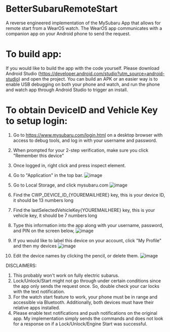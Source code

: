# BetterSubaruRemoteStart
A reverse engineered implementation of the MySubaru App that allows for remote start from a WearOS watch. The WearOS app communicates with a companion app on your Android phone to send the request.

# To build app:
If you would like to build the app with the code yourself. Please download Android Studio (https://developer.android.com/studio?utm_source=android-studio) and open the project. You can build an APK or an easier way is to enable USB debugging on both your phone and watch, and run the phone and watch app through Android Studio to trigger an install.

# To obtain DeviceID and Vehicle Key to setup login: 
1. Go to https://www.mysubaru.com/login.html on a desktop browser with access to debug tools, and log in with your username and password.
2. When prompted for your 2-step verification, make sure you click "Remember this device"
3. Once logged in, right click and press inspect element.
4. Go to "Application" in the top bar.
![image](https://github.com/krishnapatel02/BetterSubaruRemoteStart/assets/30353953/faa9f4c6-6200-442b-a526-c05e5919a7a2)
5. Go to Local Storage, and click mysubaru.com
![image](https://github.com/krishnapatel02/BetterSubaruRemoteStart/assets/30353953/8a634271-5ad5-4dcc-838a-72d5704772df)

6. Find the CWP_DEVICE_ID_{YOUREMAILHERE} key, this is your device ID, it should be 13 numbers long
7. Find the lastSelectedVehicleKey{YOUREMAILHERE} key, this is your vehicle key, it should be 7 numbers long
8. Type this information into the app along with your username, password, and PIN on the screen below,
![image](https://github.com/krishnapatel02/BetterSubaruRemoteStart/assets/30353953/a435fd8b-9f25-4930-8b0f-450a051dd12e)
9. If you would like to label this device on your account, click "My Profile" and then my devices
![image](https://github.com/krishnapatel02/BetterSubaruRemoteStart/assets/30353953/5ea8aaf1-3028-4a56-af05-f810035dbef7)
10. Edit the device names by clicking the pencil, or delete them.
![image](https://github.com/krishnapatel02/BetterSubaruRemoteStart/assets/30353953/388db374-e171-4bb9-9c66-24786677564f)

DISCLAIMERS:
1. This probably won't work on fully electric subarus.
2. Lock/Unlock/Start might not go through under certain conditions since the app only sends the request once. So, double check your car locks with the text notification. 
3. For the watch start feature to work, your phone must be in range and accessible via Bluetooth. Additionally, both devices must have their relative apps installed.
4. Please enable text notifications and push notifications on the original app. My implementation simply sends the commands and does not look for a response on if a Lock/Unlock/Engine Start was successful.
